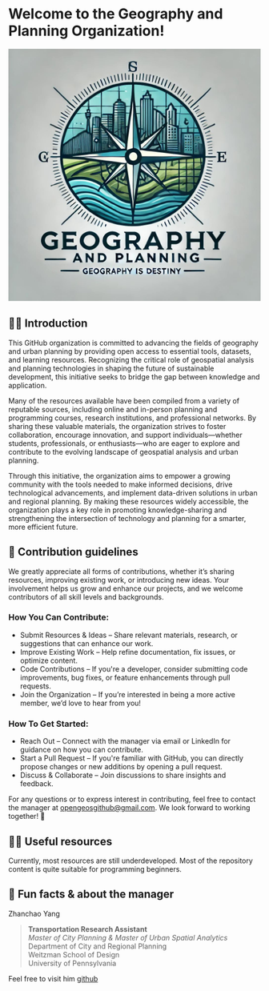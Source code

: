 # Welcome to the Geography and Planning Organization!

![](Geography_Planning_Firm_Logo.jpeg)

## 🙋‍♀️ Introduction
This GitHub organization is committed to advancing the fields of geography and urban planning by providing open access to essential tools, datasets, and learning resources. Recognizing the critical role of geospatial analysis and planning technologies in shaping the future of sustainable development, this initiative seeks to bridge the gap between knowledge and application.

Many of the resources available have been compiled from a variety of reputable sources, including online and in-person planning and programming courses, research institutions, and professional networks. By sharing these valuable materials, the organization strives to foster collaboration, encourage innovation, and support individuals—whether students, professionals, or enthusiasts—who are eager to explore and contribute to the evolving landscape of geospatial analysis and urban planning.

Through this initiative, the organization aims to empower a growing community with the tools needed to make informed decisions, drive technological advancements, and implement data-driven solutions in urban and regional planning. By making these resources widely accessible, the organization plays a key role in promoting knowledge-sharing and strengthening the intersection of technology and planning for a smarter, more efficient future.

## 🌈 Contribution guidelines
We greatly appreciate all forms of contributions, whether it’s sharing resources, improving existing work, or introducing new ideas. Your involvement helps us grow and enhance our projects, and we welcome contributors of all skill levels and backgrounds.

### How You Can Contribute:
- Submit Resources & Ideas – Share relevant materials, research, or suggestions that can enhance our work.
- Improve Existing Work – Help refine documentation, fix issues, or optimize content.
- Code Contributions – If you're a developer, consider submitting code improvements, bug fixes, or feature enhancements through pull requests.
- Join the Organization – If you’re interested in being a more active member, we’d love to hear from you!

### How To Get Started:
- Reach Out – Connect with the manager via email or LinkedIn for guidance on how you can contribute.
- Start a Pull Request – If you're familiar with GitHub, you can directly propose changes or new additions by opening a pull request.
- Discuss & Collaborate – Join discussions to share insights and feedback.

For any questions or to express interest in contributing, feel free to contact the manager at opengeosgithub@gmail.com. We look forward to working together! 🚀

## 👩‍💻 Useful resources
Currently, most resources are still underdeveloped.
Most of the repository content is quite suitable for programming beginners.

## 🍿 Fun facts & about the manager

Zhanchao Yang

> **Transportation Research Assistant** </br>
> *Master of City Planning & Master of Urban Spatial Analytics* </br>
> Department of City and Regional Planning </br>
> Weitzman School of Design </br>
> University of Pennsylvania


Feel free to visit him [github](https://github.com/zyang91)
